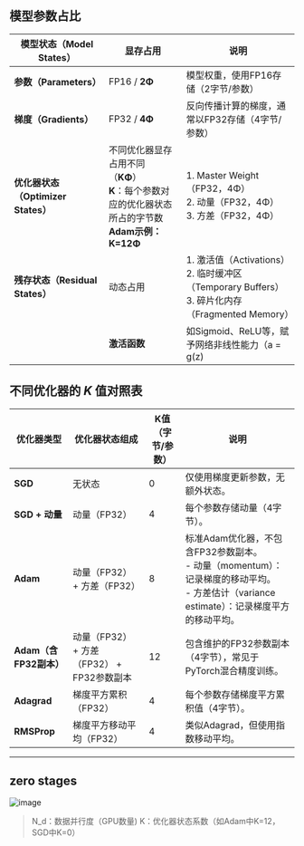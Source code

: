 ## 模型参数占比

|**模型状态（Model States）** |**显存占用**                     | **说明**                                                                 |
|------------------------------|-----------------------------------|--------------------------------------------------------------------------|
| **参数（Parameters）**        | FP16 / **2Φ**                    | 模型权重，使用FP16存储（2字节/参数）                                     |
| **梯度（Gradients）**         | FP32 / **4Φ**                    | 反向传播计算的梯度，通常以FP32存储（4字节/参数）                          |
| **优化器状态（Optimizer States）** | 不同优化器显存占用不同（**KΦ**）<br>**K**：每个参数对应的优化器状态所占的字节数<br>                             **Adam示例：K=12Φ**              | 1. Master Weight（FP32，4Φ）<br>2. 动量（FP32，4Φ）<br>3. 方差（FP32，4Φ） |
| **残存状态（Residual States）** | 动态占用                        | 1. 激活值（Activations）<br>2. 临时缓冲区（Temporary Buffers）<br>3. 碎片化内存（Fragmented Memory） |
|                              | **激活函数**                     | 如Sigmoid、ReLU等，赋予网络非线性能力（a = g(z)                          |

## **不同优化器的** *K* **值对照表**

| 优化器类型 | 优化器状态组成 | K值（字节/参数） | 说明 |
| --- | --- | --- | --- |
| **SGD** | 无状态 | 0 | 仅使用梯度更新参数，无额外状态。 |
| **SGD + 动量** | 动量（FP32） | 4 | 每个参数存储动量（4字节）。 |
| **Adam** | 动量（FP32） + 方差（FP32） | 8 | 标准Adam优化器，不包含FP32参数副本。<br>- 动量（momentum）：记录梯度的移动平均。<br>- 方差估计（variance estimate）：记录梯度平方的移动平均。 |
| **Adam（含FP32副本）** | 动量（FP32） + 方差（FP32） + FP32参数副本 | 12 | 包含维护的FP32参数副本（4字节），常见于PyTorch混合精度训练。 |
| **Adagrad** | 梯度平方累积（FP32） | 4 | 每个参数存储梯度平方累积值（4字节）。 |
| **RMSProp** | 梯度平方移动平均（FP32） | 4 | 类似Adagrad，但使用指数移动平均。 |

---
## zero stages
![image](https://github.com/user-attachments/assets/e713263c-f460-4833-be5a-c94092124471)

> N_d：数据并行度（GPU数量)
K：优化器状态系数（如Adam中K=12，SGD中K=0）
>
